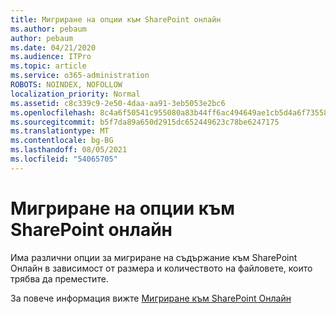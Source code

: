```yaml
---
title: Мигриране на опции към SharePoint онлайн
ms.author: pebaum
author: pebaum
ms.date: 04/21/2020
ms.audience: ITPro
ms.topic: article
ms.service: o365-administration
ROBOTS: NOINDEX, NOFOLLOW
localization_priority: Normal
ms.assetid: c8c339c9-2e50-4daa-aa91-3eb5053e2bc6
ms.openlocfilehash: 8c4a6f50541c955080a83b44ff6ac494649ae1cb5d4a6f735584bcc769be61ec
ms.sourcegitcommit: b5f7da89a650d2915dc652449623c78be6247175
ms.translationtype: MT
ms.contentlocale: bg-BG
ms.lasthandoff: 08/05/2021
ms.locfileid: "54065705"
---
```

# <a name="migrate-options-to-sharepoint-online"></a>Мигриране на опции към SharePoint онлайн

Има различни опции за мигриране на съдържание към SharePoint Онлайн в зависимост от размера и количеството на файловете, които трябва да преместите.
  
За повече информация вижте [Мигриране към SharePoint Онлайн](https://go.microsoft.com/fwlink/?linkid-2022029)
  

